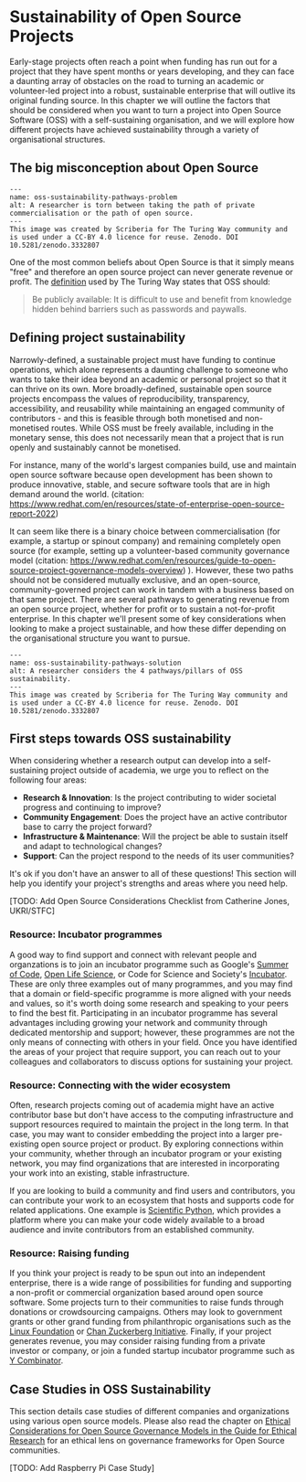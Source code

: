 

# Sustainability of Open Source Projects

Early-stage projects often reach a point when funding has run out for a project that they have spent months or years developing, and they can face a daunting array of obstacles on the road to turning an academic or volunteer-led project into a robust, sustainable enterprise that will outlive its original funding source. 
In this chapter we will outline the factors that should be considered when you want to turn a project into Open Source Software (OSS) with a self-sustaining organisation, and we will explore how different projects have achieved sustainability through a variety of organisational structures.

## The big misconception about Open Source
```{figure} ../../figures/oss-sustainability-pathways-problem.jpg
---
name: oss-sustainability-pathways-problem
alt: A researcher is torn between taking the path of private commercialisation or the path of open source.
---
This image was created by Scriberia for The Turing Way community and is used under a CC-BY 4.0 licence for reuse. Zenodo. DOI 10.5281/zenodo.3332807
```

One of the most common beliefs about Open Source is that it simply means "free" and therefore an open source project can never generate revenue or profit.
The [definition](https://the-turing-way.netlify.app/reproducible-research/open.html) used by The Turing Way states that OSS should:
>Be publicly available: It is difficult to use and benefit from knowledge hidden behind barriers such as passwords and paywalls.
>

## Defining project sustainability

Narrowly-defined, a sustainable project must have funding to continue operations, which alone represents a daunting challenge to someone who wants to take their idea beyond an academic or personal project so that it can thrive on its own. 
More broadly-defined, sustainable open source projects encompass the values of reproducibility, transparency, accessibility, and reusability while maintaining an engaged community of contributors - and this is feasible through both monetised and non-monetised routes.
While OSS must be freely available, including in the monetary sense, this does not necessarily mean that a project that is run openly and sustainably cannot be monetised. 

For instance, many of the world's largest companies build, use and maintain open source software because open development has been shown to produce innovative, stable, and secure software tools that are in high demand around the world. (citation: https://www.redhat.com/en/resources/state-of-enterprise-open-source-report-2022)

It can seem like there is a binary choice between commercialisation (for example, a startup or spinout company) and remaining completely open source (for example, setting up a volunteer-based community governance model (citation: https://www.redhat.com/en/resources/guide-to-open-source-project-governance-models-overview) ). 
However, these two paths should not be considered mutually exclusive, and an open-source, community-governed project can work in tandem with a business based on that same project. 
There are several pathways to generating revenue from an open source project, whether for profit or to sustain a not-for-profit enterprise. 
In this chapter we'll present some of key considerations when looking to make a project sustainable, and how these differ depending on the organisational structure you want to pursue.

```{figure} ../../figures/oss-sustainability-pathways-solution.jpg
---
name: oss-sustainability-pathways-solution
alt: A researcher considers the 4 pathways/pillars of OSS sustainability.
---
This image was created by Scriberia for The Turing Way community and is used under a CC-BY 4.0 licence for reuse. Zenodo. DOI 10.5281/zenodo.3332807
```
## First steps towards OSS sustainability
When considering whether a research output can develop into a self-sustaining project outside of academia, we urge you to reflect on the following four areas:

- **Research & Innovation**: Is the project contributing to wider societal progress and continuing to improve?
- **Community Engagement**: Does the project have an active contributor base to carry the project forward?
- **Infrastructure & Maintenance**: Will the project be able to sustain itself and adapt to technological changes?
- **Support**: Can the project respond to the needs of its user communities?

It's ok if you don't have an answer to all of these questions! 
This section will help you identify your project's strengths and areas where you need help. 

[TODO: Add Open Source Considerations Checklist from Catherine Jones, UKRI/STFC]

### Resource: Incubator programmes
A good way to find support and connect with relevant people and organzations is to join an incubator programme such as Google's [Summer of Code](https://summerofcode.withgoogle.com), [Open Life Science](https://openlifesci.org/), or Code for Science and Society's [Incubator](https://www.codeforsociety.org/incubator/).
These are only three examples out of many programmes, and you may find that a domain or field-specific programme is more aligned with your needs and values, so it's worth doing some research and speaking to your peers to find the best fit.
Participating in an incubator programme has several advantages including growing your network and community through dedicated mentorship and support; however, these programmes are not the only means of connecting with others in your field.
Once you have identified the areas of your project that require support, you can reach out to your colleagues and collaborators to discuss options for sustaining your project.

### Resource: Connecting with the wider ecosystem
Often, research projects coming out of academia might have an active contributor base but don't have access to the computing infrastructure and support resources required to maintain the project in the long term.
In that case, you may want to consider embedding the project into a larger pre-existing open source project or product.
By exploring connections within your community, whether through an incubator program or your existing network, you may find organizations that are interested in incorporating your work into an existing, stable infrastructure.

If you are looking to build a community and find users and contributors, you can contribute your work to an ecosystem that hosts and supports code for related applications. 
One example is [Scientific Python](https://scientific-python.org), which provides a platform where you can make your code widely available to a broad audience and invite contributors from an established community.

### Resource: Raising funding
If you think your project is ready to be spun out into an independent enterprise, there is a wide range of possibilities for funding and supporting a non-profit or commercial organization based around open source software.
Some projects turn to their communities to raise funds through donations or crowdsourcing campaigns.
Others may look to government grants or other grand funding from philanthropic organisations such as the [Linux Foundation](https://www.linuxfoundation.org/projects/hosting) or [Chan Zuckerberg Initiative](https://chanzuckerberg.com/).
Finally, if your project generates revenue, you may consider raising funding from a private investor or company, or join a funded startup incubator programme such as [Y Combinator](https://www.ycombinator.com/).

## Case Studies in OSS Sustainability
This section details case studies of different companies and organizations using various open source models.
Please also read the chapter on [Ethical Considerations for Open Source Governance Models in the Guide for Ethical Research](https://the-turing-way.netlify.app/ethical-research/ethics-open-source-governance.html) for an ethical lens on governance frameworks for Open Source communities.

[TODO: Add Raspberry Pi Case Study]

